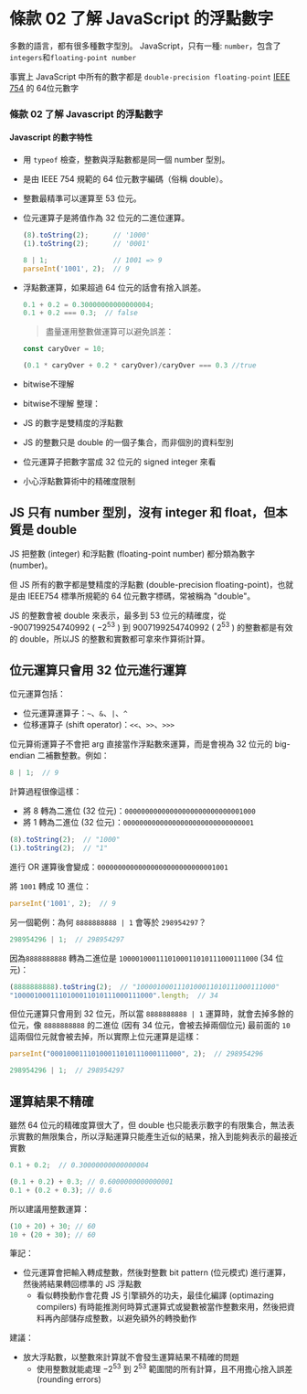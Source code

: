 # 條款 02 了解 JavaScript 的浮點數字

多數的語言，都有很多種數字型別。
JavaScript，只有一種: `number`，包含了`integers`和`floating-point number`

事實上 JavaScript 中所有的數字都是 `double-precision floating-point` [IEEE 754](https://zh.wikipedia.org/wiki/IEEE_754) 的 64位元數字


### 條款 02 了解 Javascript 的浮點數字
#### Javascript 的數字特性
- 用 `typeof` 檢查，整數與浮點數都是同一個 number 型別。
- 是由 IEEE 754 規範的 64 位元數字編碼（俗稱 double）。
- 整數最精準可以運算至 53 位元。
- 位元運算子是將值作為 32 位元的二進位運算。
    ```javascript
    (8).toString(2);      // '1000'
    (1).toString(2);      // '0001'
    
    8 | 1;                // 1001 => 9
    parseInt('1001', 2);  // 9
    ```
- 浮點數運算，如果超過 64 位元的話會有捨入誤差。
    ```javascript
    0.1 + 0.2 = 0.30000000000000004;
    0.1 + 0.2 === 0.3;  // false
    ```
    > 盡量運用整數做運算可以避免誤差：
    ```javascript
    const caryOver = 10;

    (0.1 * caryOver + 0.2 * caryOver)/caryOver === 0.3 //true

- bitwise不理解

- bitwise不理解
整理：
- JS 的數字是雙精度的浮點數
- JS 的整數只是 double 的一個子集合，而非個別的資料型別
- 位元運算子把數字當成 32 位元的 signed integer 來看
- 小心浮點數算術中的精確度限制

## JS 只有 number 型別，沒有 integer 和 float，但本質是 double

JS 把整數 (integer) 和浮點數 (floating-point number) 都分類為數字 (number)。

但 JS 所有的數字都是雙精度的浮點數 (double-precision floating-point)，也就是由 IEEE754 標準所規範的 64 位元數字標碼，常被稱為 "double"。

JS 的整數會被 double 來表示，最多到 53 位元的精確度，從 -9007199254740992 ( $-2^{53}$ ) 到 9007199254740992 ( $2^{53}$ ) 的整數都是有效的 double，所以JS 的整數和實數都可拿來作算術計算。

## 位元運算只會用 32 位元進行運算

位元運算包括：
- 位元運算運算子：`~`、`&`、`|`、`^`
- 位移運算子 (shift operator)：`<<`、`>>`、`>>>`

位元算術運算子不會把 arg 直接當作浮點數來運算，而是會視為 32 位元的 big-endian 二補數整數。例如：

```javascript
8 | 1;  // 9
```

計算過程很像這樣：
- 將 8 轉為二進位 (32 位元)：`00000000000000000000000000001000`
- 將 1 轉為二進位 (32 位元)：`00000000000000000000000000000001`

```javascript
(8).toString(2);  // "1000"
(1).toString(2);  // "1"
```

進行 OR 運算後會變成：`00000000000000000000000000001001`

將 `1001` 轉成 10 進位：

```javascript
parseInt('1001', 2);  // 9
```

另一個範例：為何 `8888888888 | 1` 會等於 `298954297`？

```javascript
298954296 | 1;  // 298954297
```

因為`8888888888` 轉為二進位是 `1000010001110100011010111000111000` (34 位元)：

```javascript
(8888888888).toString(2);  // "1000010001110100011010111000111000"
"1000010001110100011010111000111000".length;  // 34
```

但位元運算只會用到 32 位元，所以當 `8888888888 | 1` 運算時，就會去掉多餘的位元，像 `8888888888` 的二進位 (因有 34 位元，會被去掉兩個位元) 最前面的 `10` 這兩個位元就會被去掉，所以實際上位元運算是這樣：

```javascript
parseInt("00010001110100011010111000111000", 2);  // 298954296

298954296 | 1;  // 298954297
```

## 運算結果不精確

雖然 64 位元的精確度算很大了，但 double 也只能表示數字的有限集合，無法表示實數的無限集合，所以浮點運算只能產生近似的結果，捨入到能夠表示的最接近實數

```javascript
0.1 + 0.2;  // 0.30000000000000004

(0.1 + 0.2) + 0.3; // 0.6000000000000001
0.1 + (0.2 + 0.3); // 0.6
```

所以建議用整數運算：

```javascript
(10 + 20) + 30; // 60
10 + (20 + 30); // 60
```

筆記：
- 位元運算會把輸入轉成整數，然後對整數 bit pattern (位元模式) 進行運算，然後將結果轉回標準的 JS 浮點數
  - 看似轉換動作會花費 JS 引擎額外的功夫，最佳化編譯 (optimazing compilers) 有時能推測何時算式運算式或變數被當作整數來用，然後把資料再內部儲存成整數，以避免額外的轉換動作

建議：
- 放大浮點數，以整數來計算就不會發生運算結果不精確的問題
  - 使用整數就能處理 $-2^{53}$ 到 $2^{53}$ 範圍間的所有計算，且不用擔心捨入誤差 (rounding errors)
